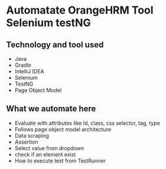 # Automatate OrangeHRM Tool Selenium testNG

## Technology and tool used
- Java
- Gradle
- IntelliJ IDEA
- Selenium
- TestNG
- Page Object Model

## What we automate here
- Evaluate with attributes like Id, class, css selector, tag, type
- Follows page object model architecture
- Data scraping
- Assertion
- Select value from dropdown
- check if an element exist
- How to execute test from TestRunner
